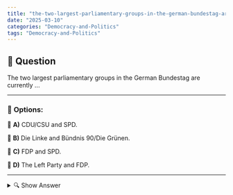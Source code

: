 ```yaml
---
title: "the-two-largest-parliamentary-groups-in-the-german-bundestag-are-currently-"
date: "2025-03-10"
categories: "Democracy-and-Politics"
tags: "Democracy-and-Politics"
---
```


## 📌 **Question**

The two largest parliamentary groups in the German Bundestag are currently ...



---

### 📝 **Options:**

🔘 **A)** CDU/CSU and SPD.

🔘 **B)** Die Linke and Bündnis 90/Die Grünen.

🔘 **C)** FDP and SPD.

🔘 **D)** The Left Party and FDP.

---

<details>
  <summary>🔍 Show Answer</summary>

  <p>
💡  <b>Correct Answer:</b>  a
  </p>
  <p>
    📖<b>Explanation:</b>
    The German Bundestag is the national parliament of Germany and consists of several parliamentary groups representing different political parties. Traditionally, the CDU/CSU and the SPD are among the largest parliamentary groups and play a central role in the formation of a government. In addition to them, there are other important parties such as Bündnis 90/Die Grünen, FDP and Die Linke. The composition of the Bundestag reflects the political diversity of the country and has a significant influence on legislation and government policy.
  </p>
</details>
